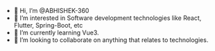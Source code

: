 - 👋 Hi, I’m @ABHISHEK-360
- 👀 I’m interested in Software development technologies like React, Flutter, Spring-Boot, etc
- 🌱 I’m currently learning Vue3.
- 💞️ I’m looking to collaborate on anything that relates to technologies.

<!---
ABHISHEK-360/ABHISHEK-360 is a ✨ special ✨ repository because its `README.md` (this file) appears on your GitHub profile.
You can click the Preview link to take a look at your changes.
--->
